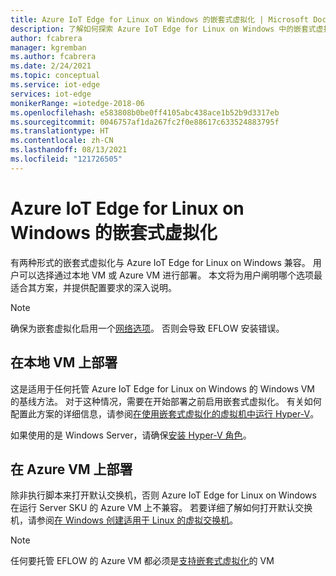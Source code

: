 ```yaml
---
title: Azure IoT Edge for Linux on Windows 的嵌套式虚拟化 | Microsoft Docs
description: 了解如何探索 Azure IoT Edge for Linux on Windows 中的嵌套式虚拟化。
author: fcabrera
manager: kgremban
ms.author: fcabrera
ms.date: 2/24/2021
ms.topic: conceptual
ms.service: iot-edge
services: iot-edge
monikerRange: =iotedge-2018-06
ms.openlocfilehash: e583808b0be0ff4105abc438ace1b52b9d3317eb
ms.sourcegitcommit: 0046757af1da267fc2f0e88617c633524883795f
ms.translationtype: HT
ms.contentlocale: zh-CN
ms.lasthandoff: 08/13/2021
ms.locfileid: "121726505"
---
```

# <a name="nested-virtualization-for-azure-iot-edge-for-linux-on-windows"></a>Azure IoT Edge for Linux on Windows 的嵌套式虚拟化
有两种形式的嵌套式虚拟化与 Azure IoT Edge for Linux on Windows 兼容。 用户可以选择通过本地 VM 或 Azure VM 进行部署。 本文将为用户阐明哪个选项最适合其方案，并提供配置要求的深入说明。

> [!NOTE]
>
> 确保为嵌套虚拟化启用一个[网络选项](/virtualization/hyper-v-on-windows/user-guide/nested-virtualization#networking-options)。 否则会导致 EFLOW 安装错误。 

## <a name="deployment-on-local-vm"></a>在本地 VM 上部署

这是适用于任何托管 Azure IoT Edge for Linux on Windows 的 Windows VM 的基线方法。 对于这种情况，需要在开始部署之前启用嵌套式虚拟化。 有关如何配置此方案的详细信息，请参阅[在使用嵌套式虚拟化的虚拟机中运行 Hyper-V](/virtualization/hyper-v-on-windows/user-guide/nested-virtualization)。

如果使用的是 Windows Server，请确保[安装 Hyper-V 角色](/windows-server/virtualization/hyper-v/get-started/install-the-hyper-v-role-on-windows-server)。

## <a name="deployment-on-azure-vms"></a>在 Azure VM 上部署

除非执行脚本来打开默认交换机，否则 Azure IoT Edge for Linux on Windows 在运行 Server SKU 的 Azure VM 上不兼容。 若要详细了解如何打开默认交换机，请参阅[在 Windows 创建适用于 Linux 的虚拟交换机](how-to-create-virtual-switch.md)。

> [!NOTE]
>
> 任何要托管 EFLOW 的 Azure VM 都必须是[支持嵌套式虚拟化](../virtual-machines/acu.md)的 VM
